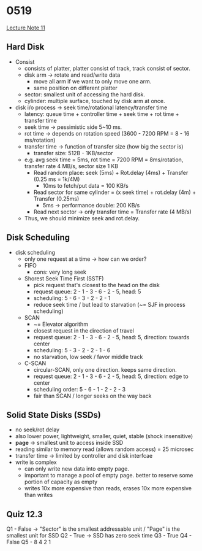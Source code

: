 # 0519

[Lecture Note 11](../lecture-notes/11-mass-storage.pdf)

## Hard Disk

- Consist
  - consists of platter, platter consist of track, track consist of sector.
  - disk arm -> rotate and read/write data
    - move all arm if we want to only move one arm.
    - same position on different platter
  - sector: smallest unit of accessing the hard disk.
  - cylinder: multiple surface, touched by disk arm at once.
- disk i/o process -> seek time/rotational latency/transfer time
  - latency: queue time + controller time + seek time + rot time + transfer time
  - seek time -> pessimistic side 5~10 ms.
  - rot time -> depends on rotation speed (3600 - 7200 RPM = 8 - 16 ms/rotation)
  - transfer time -> function of transfer size (how big the sector is)
    - transfer size: 512B - 1KB/sector
  - e.g. avg seek time = 5ms, rot time = 7200 RPM = 8ms/rotation, transfer rate 4 MB/s, sector size 1 KB
    - Read random place: seek (5ms) + Rot.delay (4ms) + Transfer (0.25 ms = 1k/4M)
      - 10ms to fetch/put data = 100 KB/s
    - Read sector for same cylinder = (x seek time) + rot.delay (4m) + Transfer (0.25ms)
      - 5ms -> performance double: 200 KB/s
    - Read next sector -> only transfer time = Transfer rate (4 MB/s)
  - Thus, we should minimize seek and rot.delay.

## Disk Scheduling

- disk scheduling
  - only one request at a time -> how can we order?
  - FIFO
    - cons: very long seek
  - Shorest Seek Time First (SSTF)
    - pick request that's closest to the head on the disk
    - request queue: 2 - 1 - 3 - 6 - 2 - 5, head: 5
    - scheduling: 5 - 6 - 3 - 2 - 2 - 1
    - reduce seek time / but lead to starvation (~= SJF in process scheduling)
  - SCAN
    - ~= Elevator algorithm
    - closest request in the direction of travel
    - request queue: 2 - 1 - 3 - 6 - 2 - 5, head: 5, direction: towards center
    - scheduling: 5 - 3 - 2 - 2 - 1 - 6
    - no starvation, low seek / favor middle track
  - C-SCAN
    - circular-SCAN, only one direction. keeps same direction.
    - request queue: 2 - 1 - 3 - 6 - 2 - 5, head: 5, direction: edge to center
    - scheduling order: 5 - 6 - 1 - 2 - 2 - 3
    - fair than SCAN / longer seeks on the way back

## Solid State Disks (SSDs)

- no seek/rot delay
- also lower power, lightweight, smaller, quiet, stable (shock insensitive)
- **page** -> smallest unit to access inside SSD
- reading similar to memory read (allows random access) = 25 microsec
- transfer time -> limited by controller and disk interfcae
- write is complex
  - can only write new data into empty page.
  - important to manage a pool of empty page. better to reserve some portion of capacity as empty
  - writes 10x more expensive than reads, erases 10x more expensive than writes

## Quiz 12.3

Q1 - False -> "Sector" is the smallest addressable unit / "Page" is the smallest unit for SSD
Q2 - True -> SSD has zero seek time
Q3 - True
Q4 - False
Q5 - 8 4 2 1